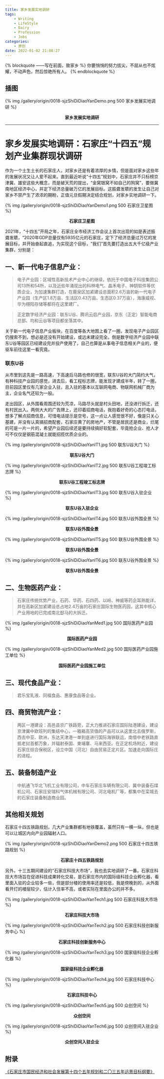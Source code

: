 ```yaml
---
title: 家乡发展实地调研
tags:  
	- Writing
	- LifeStyle
	- Dairy
	- Profession
	- Jobs
categories: 
	- 原创
date: 2022-01-02 21:08:27
---
```


{% blockquote ——写在前面，致家乡 %}
你要悄悄的努力拔尖，不屈从也不炫耀，不动声色，然后惊艳所有人。
{% endblockquote %}

<!-- more -->

## 插图
{% img /gallery/origin/0018-sjzShiDiDiaoYanDemo.png 500 家乡发展实地调研 %}
<p align="center"><b>家乡发展实地调研</b></p>

-----

# 家乡发展实地调研：石家庄“十四五”规划产业集群现状调研

作为一个土生土长的石家庄人，对家乡还是有着浓厚的乡情，但是面对家乡这些年的发展状况又让人爱不起来。直到最近听说“十四五”规划中，石家庄并不只标榜京津冀、雄安这些大概念，而是破天荒的提出，“金窝银窝不如自己的狗窝”，要做冀南地区经济中心，并定下经济总量破万亿的发展目标。这振聋发聩的发生让自己对家乡不禁产生了浓浓的期盼，正值元旦假期决定结合规划，对家乡实地调研一下。

{% img /gallery/origin/0018-sjzShiDiDiaoYanDemo1.png 500 石家庄卫星图 %}
<p align="center"><b>石家庄卫星图</b></p>

2021年，“十四五”开局之年，石家庄全市经济工作会议上首次出现的如是表述振聋发聩，“2020年GDP总量仅有5935亿元的石家庄，定下了经济总量过万亿的发展目标，并开始奋起直追，为实现这个目标，“我们”首先要打造出五大千亿级产业集群，分别是：

## 一、新一代电子信息产业：

>电子产业园：区域性高新技术产业中心的继续，依托于中国电子科技集团公司13所和54所，以及近些年涌现出的科林电气、晶禾电子、神钥软件等优质企业，为加速集群打造，在鹿泉区加紧建设总面积2.6万亩的新一代电子产业园（生产区1.8万亩、生活区0.43万亩、生态区0.37万亩），海康威视、华为栩阳存储等都将在这里建厂。

>正定数字经济产业园：联东U谷、腾讯云启产业园，京东（正定）智能电商总部、均和云谷等项目都坐落其中。

关于新一代电子信息产业板块，在百度等各大地图上看了一圈，发现电子产业园区仍搜索不到，想必是还没有开始建设，或远未建设完全。倒是数字经济产业园中联东U谷等园区已经建设完并投产使用了，自己也算是从事电子信息相关产业的，便驱车前往这里一看究竟。

### 联东U谷

从市里到这先是一路高速，下高速后马路也修的很宽，联东U谷的大门简约大气，有种科技产业园的感觉，进去后，看工程标志牌，能发现才建成半年，转了一圈，目前园区里仅有几家企业入驻，且入驻的基本以互联网电商、物联网机械厂商为主，企业名气还较为一般。

走出园区，从外围看周围还较为荒凉，马路尽头就是村头田地，还没进行拆迁，还有村民出入。两侧大大的广告牌上，还印着招商电话，我抱着好奇的心态打电话，想多了解点招商信息，可惜电话提示是空号，这一点让人感觉很不好，像是只关心基建，并没有认真搞招商配套，石家庄黄了的房地产，不管是居民还是商业，烂尾的可是一片一片的，希望产业园后续还是要持续搞好软配套，毕竟抢企业、抢人才可不仅仅是钢筋混凝土就能招揽优质企业的。

{% img /gallery/origin/0018-sjzShiDiDiaoYanIT1.jpg 500 联东U谷大门 %}
<p align="center"><b>联东U谷大门</b></p>

{% img /gallery/origin/0018-sjzShiDiDiaoYanIT2.jpg 500 联东U谷工程竣工标志牌 %}
<p align="center"><b>联东U谷工程竣工标志牌</b></p>

{% img /gallery/origin/0018-sjzShiDiDiaoYanIT3.jpg 500 联东U谷入驻企业 %}
<p align="center"><b>联东U谷入驻企业</b></p>

{% img /gallery/origin/0018-sjzShiDiDiaoYanIT4.jpg 500 联东U谷外围全景 %}
<p align="center"><b>联东U谷外围全景</b></p>

{% img /gallery/origin/0018-sjzShiDiDiaoYanIT5.jpg 500 联东U谷外围全景 %}
<p align="center"><b>联东U谷外围全景</b></p>

{% img /gallery/origin/0018-sjzShiDiDiaoYanIT6.jpg 500 联东U谷外围全景 %}
<p align="center"><b>联东U谷外围全景</b></p>


## 二、生物医药产业：

>石家庄传统优势产业，石药、华药、石四药、以岭、神威等药企耳熟能详，并在高新区加紧建设总占地2.4万亩的石家庄国际生物医药园，这其中核心产业用地的已完成南北郄马的大拆迁。

{% img /gallery/origin/0018-sjzShiDiDiaoYanMed1.jpg 500 国际医药产业园 %}
<p align="center"><b>国际医药产业园</b></p>

{% img /gallery/origin/0018-sjzShiDiDiaoYanMed2.jpg 500 国际医药产业园施工单位 %}
<p align="center"><b>国际医药产业园施工单位</b></p>


## 三、现代食品产业：

>君乐宝乳液、同福食品、惠康食品等企业。

## 四、商贸物流产业：

>两区一港建设：高邑县京广铁路旁，正大力推进石家庄国际陆港建设，建设京津冀中欧班列的集结中心，一箱箱高货值的产品可以从这里北去俄罗斯，西去中亚、欧洲，东达天津港一单到底进行国际海铁联运，南借中老铁路直抵老挝首都万象，并辐射泰国、柬埔寨、马来西亚。在正定机场附近，建设石家庄综合保税区，设立中国（河北）自由贸易正定片区。加速走向国际庄的进程。

## 五、装备制造产业

>中航通飞华北飞机工业有限公司，中车石家庄车辆有限公司、冀中装备石煤机公司、石家庄安瑞科气体机械有限公司、河北电机厂等，都集中在栾城去的石家庄装备制造商业园。

## 其他相关规划

石家庄十四五铁路规划，几大产业集群都有地铁覆盖，虽然只有一横一纵，但也是可以让城区内向产业园辐射人口。

{% img /gallery/origin/0018-sjzShiDiDiaoYanDemo2.png 500 石家庄十四五铁路规划 %}
<p align="center"><b>石家庄十四五铁路规划</b></p>

另外，十三五期间建设的“石家庄科技大市场”，我也去实地调研了一番。石家庄科技大市场旨在促进科技成果转化交易，是石家庄市内的国际级科技企业孵化器，看里面入驻的企业较多一些，但是部分楼的使用率还是较低，我是傍晚到的，从外面看开灯的楼层较少，估计入住率不高，或者实际在里面办公的并不多。

{% img /gallery/origin/0018-sjzShiDiDiaoYanTech1.jpg 500 石家庄科技大市场 %}
<p align="center"><b>石家庄科技大市场</b></p>

{% img /gallery/origin/0018-sjzShiDiDiaoYanTech2.jpg 500 石家庄科技创新服务中心 %}
<p align="center"><b>石家庄科技创新服务中心</b></p>

{% img /gallery/origin/0018-sjzShiDiDiaoYanTech3.jpg 500 国家级科技企业孵化器 %}
<p align="center"><b>国家级科技企业孵化器</b></p>

{% img /gallery/origin/0018-sjzShiDiDiaoYanTech4.jpg 500 石家庄科技中心 %}
<p align="center"><b>石家庄科技中心</b></p>

{% img /gallery/origin/0018-sjzShiDiDiaoYanTech5.jpg 500 众创空间 %}
<p align="center"><b>众创空间</b></p>

{% img /gallery/origin/0018-sjzShiDiDiaoYanTech6.jpg 500 众创空间入驻企业 %}
<p align="center"><b>众创空间入驻企业</b></p>


## 附录

[《石家庄市国民经济和社会发展第十四个五年规划和二〇三五年远景目标纲要》](https://www.sjz.gov.cn/col/1596014841238/2021/03/30/1616033324015.html)